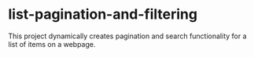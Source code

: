 # list-pagination-and-filtering

This project dynamically creates pagination and search functionality for a list of items on a webpage.
